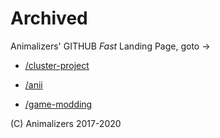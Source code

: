 # Archived

Animalizers' GITHUB *Fast* Landing Page, goto ->

* [/cluster-project](../../../cluster-project/)

* [/anii](../../../anii/)

* [/game-modding](https://github.com/animalizers/anii/blob/master/gamemod/Readme.md)

(C) Animalizers 2017-2020
